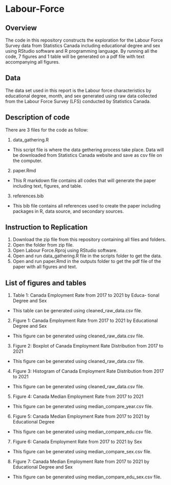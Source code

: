 # Labour-Force
## Overview
The code in this repository constructs the exploration for the Labour Force Survey data from Statistics Canada including educational degree and sex using RStudio software and R programming language. By running all the code, 7 figures and 1 table will be generated on a pdf file with text accompanying all figures. 

## Data
The data set used in this report is the Labour force characteristics by educational degree, month, and sex generated using raw data collected from the Labour Force Survey (LFS) conducted by Statistics Canada.

## Description of code
There are 3 files for the code as follow:
1. data_gathering.R
  - This script file is where the data gethering process take place. Data will be downloaded from Statistics Canada website and save as csv file on the computer.
2. paper.Rmd
  - This R markdown file contains all codes that will generate the paper including text, figures, and table.
3. references.bib
  - This bib file contains all references used to create the paper including packages in R, data source, and secondary sources.
  
## Instruction to Replication
1. Download the zip file from this repository containing all files and folders.
2. Open the folder from zip file.
3. Open Labour Force.Rproj using RStudio software.
4. Open and run data_gathering.R file in the scripts folder to get the data.
5. Open and run paper.Rmd in the outputs folder to get the pdf file of the paper with all figures and text.

## List of figures and tables
1. Table 1: Canada Employment Rate from 2017 to 2021 by Educa- tional Degree and Sex
  - This table can be generated using cleaned_raw_data.csv file.
2. Figure 1: Canada Employment Rate from 2017 to 2021 by Educational Degree and Sex
  - This figure can be generated using cleaned_raw_data.csv file.
3. Figure 2: Boxplot of Canada Employment Rate Distribution from 2017 to 2021
  - This figure can be generated using cleaned_raw_data.csv file.
4. Figure 3: Histogram of Canada Employment Rate Distribution from 2017 to 2021
  - This figure can be generated using cleaned_raw_data.csv file.
5. Figure 4: Canada Median Employment Rate from 2017 to 2021
  - This figure can be generated using median_compare_year.csv file.
6. Figure 5: Canada Median Employment Rate from 2017 to 2021 by Educational Degree
  - This figure can be generated using median_compare_edu.csv file.
7. Figure 6: Canada Employment Rate from 2017 to 2021 by Sex
  - This figure can be generated using median_compare_sex.csv file.
8. Figure 7: Canada Median Employment Rate from 2017 to 2021 by Educational Degree and Sex
  - This figure can be generated using median_compare_edu_sex.csv file.
